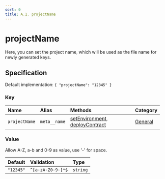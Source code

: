 ```yaml
---
sort: 0
title: A.1. projectName
---
```


# projectName

Here, you can set the project name, which will be used as the file name for newly generated keys.


## Specification

Default implementation: ```{ "projectName": "12345" }```

### Key

| **Name** | **Alias** | **Methods** | **Category** |  
|:--|:--|:--|:--|
| ```projectName``` | ```meta__name``` | [setEnvironment](../methods//setEnvironment.html#options), [deployContract](../methods//deployContract.html#options) | [General](../options/#general) |

### Value

Allow A-Z, a-b and 0-9 as value, use '-' for space.

| **Default** | **Validation** | **Type** |
|:--|:--|:--|
| ```"12345"``` | ```^[a-zA-Z0-9-]*$``` | ```string``` |

